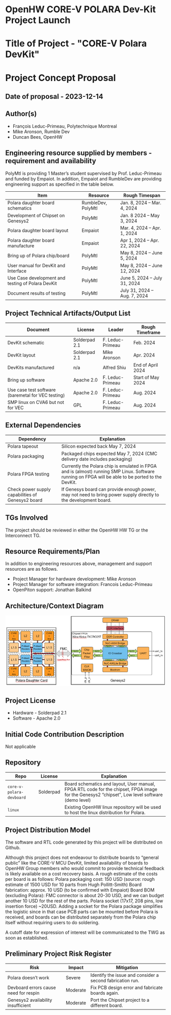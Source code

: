 # OpenHW CORE-V POLARA Dev-Kit Project Launch

# Title of Project - "CORE-V Polara DevKit"
# Project Concept Proposal
## Date of proposal - 2023-12-14
## Author(s)
- François Leduc-Primeau, Polytechnique Montreal 
- Mike Aronson, Rumble Dev
- Duncan Bees, OpenHW

## Engineering resource supplied by members - requirement and availability

PolyMtl is providing 1 Master’s student supervised by Prof. Leduc-Primeau and funded by Empaiot. In addition, Empaiot and RumbleDev are providing engineering support as specified in the table below.

| Item | Resource | Rough Timespan |
|----- | -------- | -------------- |
| Polara daughter board schematics | RumbleDev, PolyMtl | Jan. 8, 2024 – Mar. 4, 2024 |
| Development of Chipset on Genesys2 | PolyMtl | Jan. 8 2024 – May 3, 2024 |
| Polara daughter board layout | Empaiot | Mar. 4, 2024 – Apr. 1, 2024 |
| Polara daughter board manufacture | Empaiot | Apr 1, 2024 – Apr. 22, 2024 |
| Bring up of Polara chip/board | PolyMtl | May 8, 2024 – June 5, 2024 |
| User manual for DevKit and Interface | PolyMtl | May 8, 2024 – June 12, 2024 |
| Use Case development and testing of Polara DevKit | PolyMtl | June 5, 2024 – July 31, 2024 |
| Document results of testing | PolyMtl | July 31, 2024 – Aug. 7, 2024 |

## Project Technical Artifacts/Output List

| Document | License | Leader | Rough Timeframe |
| -------- | ------- | ------ | --------------- |
|DevKit schematic | Solderpad 2.1 |F. Leduc-Primeau|Feb. 2024|
|DevKit layout|Solderpad 2.1|Mike Aronson|Apr. 2024|
|DevKits manufactured|n/a|Alfred Shiu|End of April 2024|
|Bring up software|Apache 2.0|F. Leduc-Primeau|Start of May 2024|
|Use case test software (baremetal for VEC testing)|Apache 2.0|F. Leduc-Primeau|Aug. 2024|
|SMP linux on CVA6 but not for VEC|GPL|F. Leduc-Primeau|Aug. 2024|

## External Dependencies

| Dependency | Explanation |
| ---------- | ----------- |
|Polara tapeout | Silicon expected back May 7, 2024|
|Polara packaging|Packaged chips expected May 7, 2024 (CMC delivery date includes packaging)|
|Polara FPGA testing|Currently the Polara chip is emulated in FPGA and is (almost) running SMP Linux. Software running on FPGA will be able to be ported to the DevKit.|
|Check power supply capabilities of Genesys2 board|If Genesys board can provide enough power, may not need to bring power supply directly to the development board.|

## TGs Involved

The project should be reviewed in either the OpenHW HW TG or the Interconnect TG.

## Resource Requirements/Plan

In addition to engineering resources above, management and support resources are as follows.

- Project Manager for hardware development: Mike Aronson
- Project Manager for software integration: Francois Leduc-Primeau
- OpenPiton support: Jonathan Balkind

## Architecture/Context Diagram

![Polara board block diagram](polara-board-blkdiag.png)

## Project License

- Hardware - Solderpad 2.1
- Software - Apache 2.0

## Initial Code Contribution Description

Not applicable

## Repository

| Repo | License | Explanation |
| ---- | ------- | ----------- |
| `core-v-polara-devboard`| Solderpad | Board schematics and layout, User manual, FPGA RTL code for the chipset, FPGA image for the Genesys2 “chipset”, Low level software (demo level) |
| `linux`|  | Existing OpenHW linux repository will be used to host the linux distribution for Polara. |

## Project Distribution Model

The software and RTL code generated by this project will be distributed on Github.

Although this project does not endeavour to distribute boards to “general public” like the CORE-V MCU DevKit, limited availability of boards to OpenHW Group members who would commit to provide technical feedback is likely available on a cost recovery basis. A rough estimate of the costs per board is as follows:
Polara packaging cost: 150 USD (source: rough estimate of 1500 USD for 10 parts from Hugh Pollitt-Smith)
Board fabrication: approx. 10 USD (to be confirmed with Empaiot)
Board BOM (excluding Polara): FMC connector is about 20-30 USD, and we can budget another 10 USD for the rest of the parts. Polara socket (17x17, 208 pins, low insertion force) ~20USD. Adding a socket for the Polara package simplifies the logistic since in that case PCB parts can be mounted before Polara is received, and boards can be distributed separately from the Polara chip itself without requiring users to do soldering.

 A cutoff date for expression of interest will be communicated to the TWG as soon as established. 


## Preliminary Project Risk Register

| Risk | Impact | Mitigation |
| ---- | ------ | ---------- |
| Polara doesn’t work | Severe| Identify the issue and consider a second fabrication run. |
| Devboard errors cause need for respin | Moderate | Fix PCB design error and fabricate boards again. |
| Genesys2 availability insufficient|Moderate|Port the Chipset project to a different board.|








